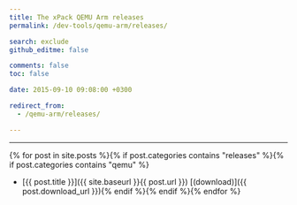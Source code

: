 ```yaml
---
title: The xPack QEMU Arm releases
permalink: /dev-tools/qemu-arm/releases/

search: exclude
github_editme: false

comments: false
toc: false

date: 2015-09-10 09:08:00 +0300

redirect_from:
  - /qemu-arm/releases/

---
```


___
{% for post in site.posts %}{% if post.categories contains "releases" %}{% if post.categories contains "qemu" %}
* [{{ post.title }}]({{ site.baseurl }}{{ post.url }}) [(download)]({{ post.download_url }}){% endif %}{% endif %}{% endfor %}
